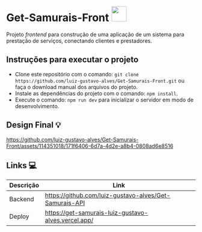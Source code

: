 # Get-Samurais-Front <img width="40" height="40" src="https://cdn-icons-png.flaticon.com/512/410/410235.png" />
Projeto _frontend_ para construção de uma aplicação de um sistema para prestação de serviços, conectando clientes e prestadores.

## Instruções para executar o projeto
- Clone este repositório com o comando: `git clone https://github.com/luiz-gustavo-alves/Get-Samurais-Front.git` ou faça o download manual dos arquivos do projeto.
- Instale as dependências do projeto com o comando: `npm install`.
- Execute o comando: `npm run dev` para inicializar o servidor em modo de desenvolvimento.

## Design Final 💡
https://github.com/luiz-gustavo-alves/Get-Samurais-Front/assets/114351018/171f6406-6d7a-4d2e-a8b4-0808ad6e8516

## Links 💻

| Descrição | Link |
| --- | --- |
| Backend | https://github.com/luiz-gustavo-alves/Get-Samurais-API
| Deploy | https://get-samurais-luiz-gustavo-alves.vercel.app/


